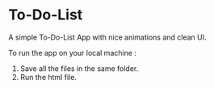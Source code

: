 # To-Do-List
A simple To-Do-List App with nice animations and clean UI. 

To run the app on your local machine :

1. Save all the files in the same folder.
2. Run the html file.
